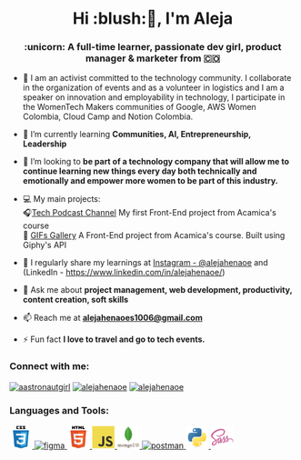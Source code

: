 <h1 align="center">Hi :blush:👋, I'm Aleja</h1>
<h3 align="center"> :unicorn: A full-time learner, passionate dev girl, product manager & marketer from 🇨🇴</h3> 

- 🔭 I am an activist committed to the technology community. I collaborate in the organization of events and as a volunteer in logistics and I am a speaker on innovation and employability in technology, I participate in the WomenTech Makers communities of Google, AWS Women Colombia, Cloud Camp and Notion Colombia. 


- :rainbow: I’m currently learning **Communities, AI, Entrepreneurship, Leadership**

- 👯 I’m looking to **be part of a technology company that will allow me to continue learning new things every day both technically and emotionally and empower more women to be part of this industry.**

- 💻 My main projects: <br>
🎧[Tech Podcast Channel](https://alejahenaoes.github.io/alejahenaoes/) My first Front-End project from Acamica's course <br>
🎏  [GIFs Gallery](https://alejahenaoes.github.io/gifos-project/) A Front-End project from Acamica's course. Built using Giphy's API <br>

- 📝 I regularly share my learnings at [Instagram - @alejahenaoe](https://www.instagram.com/alejahenaoe/) and (LinkedIn - https://www.linkedin.com/in/alejahenaoe/)

- 💬 Ask me about **project management, web development, productivity, content creation, soft skills**

- 📫 Reach me at **alejahenaoes1006@gmail.com**

- ⚡ Fun fact **I love to travel and go to tech events.**

<h3 align="left">Connect with me:</h3>
<p align="left">
<a href="https://twitter.com/aastronautgirl" target="blank"><img align="center" src="https://raw.githubusercontent.com/rahuldkjain/github-profile-readme-generator/master/src/images/icons/Social/twitter.svg" alt="aastronautgirl" height="30" width="40" /></a>
<a href="https://linkedin.com/in/alejahenaoe" target="blank"><img align="center" src="https://raw.githubusercontent.com/rahuldkjain/github-profile-readme-generator/master/src/images/icons/Social/linked-in-alt.svg" alt="alejahenaoe" height="30" width="40" /></a>
<a href="https://instagram.com/alejahenaoe" target="blank"><img align="center" src="https://raw.githubusercontent.com/rahuldkjain/github-profile-readme-generator/master/src/images/icons/Social/instagram.svg" alt="alejahenaoe" height="30" width="40" /></a>
</p>

<h3 align="left">Languages and Tools:</h3>
<p align="left"> <a href="https://www.w3schools.com/css/" target="_blank" rel="noreferrer"> <img src="https://raw.githubusercontent.com/devicons/devicon/master/icons/css3/css3-original-wordmark.svg" alt="css3" width="40" height="40"/> </a> <a href="https://www.figma.com/" target="_blank" rel="noreferrer"> <img src="https://www.vectorlogo.zone/logos/figma/figma-icon.svg" alt="figma" width="40" height="40"/> </a> <a href="https://www.w3.org/html/" target="_blank" rel="noreferrer"> <img src="https://raw.githubusercontent.com/devicons/devicon/master/icons/html5/html5-original-wordmark.svg" alt="html5" width="40" height="40"/> </a> <a href="https://developer.mozilla.org/en-US/docs/Web/JavaScript" target="_blank" rel="noreferrer"> <img src="https://raw.githubusercontent.com/devicons/devicon/master/icons/javascript/javascript-original.svg" alt="javascript" width="40" height="40"/> </a> <a href="https://www.mongodb.com/" target="_blank" rel="noreferrer"> <img src="https://raw.githubusercontent.com/devicons/devicon/master/icons/mongodb/mongodb-original-wordmark.svg" alt="mongodb" width="40" height="40"/> </a> <a href="https://postman.com" target="_blank" rel="noreferrer"> <img src="https://www.vectorlogo.zone/logos/getpostman/getpostman-icon.svg" alt="postman" width="40" height="40"/> </a> <a href="https://www.python.org" target="_blank" rel="noreferrer"> <img src="https://raw.githubusercontent.com/devicons/devicon/master/icons/python/python-original.svg" alt="python" width="40" height="40"/> </a> <a href="https://sass-lang.com" target="_blank" rel="noreferrer"> <img src="https://raw.githubusercontent.com/devicons/devicon/master/icons/sass/sass-original.svg" alt="sass" width="40" height="40"/> </a> </p>
